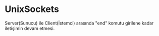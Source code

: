 # UnixSockets
Server(Sunucu) ile Client(İstemci) arasında "end" komutu girilene kadar iletişimin devam etmesi.
